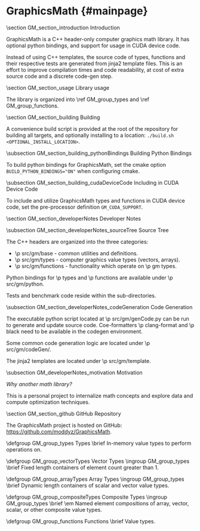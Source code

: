 # GraphicsMath {#mainpage}

\section GM_section_introduction Introduction

GraphicsMath is a C++ header-only computer graphics math library.  It has optional python bindings, and support for usage in CUDA device code.

Instead of using C++ templates, the source code of types, functions and their respective tests 
are generated from jinja2 template files.  This is an effort to improve compilation times and code readability, 
at cost of extra source code and a discrete code-gen step.

\section GM_section_usage Library usage

The library is organized into \ref GM_group_types and \ref GM_group_functions.

\section GM_section_building Building

A convenience build script is provided at the root of the repository for building all targets, and optionally installing to a location: `./build.sh <OPTIONAL_INSTALL_LOCATION>`.

\subsection GM_section_building_pythonBindings Building Python Bindings

To build python bindings for GraphicsMath, set the cmake option `BUILD_PYTHON_BINDINGS="ON"` when configuring cmake.

\subsection GM_section_building_cudaDeviceCode Including in CUDA Device Code

To include and utilize GraphicsMath types and functions in CUDA device code, set the pre-processor definition `GM_CUDA_SUPPORT`.

\section GM_section_developerNotes Developer Notes

\subsection GM_section_developerNotes_sourceTree Source Tree

The C++ headers are organized into the three categories:
- \p src/gm/base - common utilities and definitions.
- \p src/gm/types - computer graphics value types (vectors, arrays).
- \p src/gm/functions - functionality which operate on \p gm types.

Python bindings for \p types and \p functions are available under \p src/gm/python.

Tests and benchmark code reside within the sub-directories.

\subsection GM_section_developerNotes_codeGeneration Code Generation

The executable python script located at \p src/gm/genCode.py can be run to generate and update source code.  Coe-formatters \p clang-format and \p black need to be available in the codegen environment.

Some common code generation logic are located under \p src/gm/codeGen/.

The jinja2 templates are located under \p src/gm/template.

\subsection GM_developerNotes_motivation Motivation

<em>Why another math library?</em>  

This is a personal project to internalize math concepts and explore data and compute optimization techniques.

\section GM_section_github GitHub Repository

The GraphicsMath project is hosted on GitHub: https://github.com/moddyz/GraphicsMath.

\defgroup GM_group_types Types
\brief In-memory value types to perform operations on.

\defgroup GM_group_vectorTypes Vector Types
\ingroup GM_group_types
\brief Fixed length containers of element count greater than 1.

\defgroup GM_group_arrayTypes Array Types
\ingroup GM_group_types
\brief Dynamic length containers of scalar and vector value types.

\defgroup GM_group_compositeTypes Composite Types
\ingroup GM_group_types
\brief \em Named element compositions of array, vector, scalar, or other composite value types.

\defgroup GM_group_functions Functions
\brief Value types.

